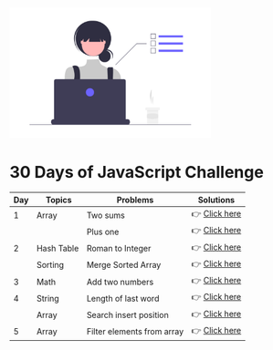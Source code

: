 <img src="./assets/img/pic-2.png" width="70%" height="60%">

# 30 Days of JavaScript Challenge

| Day | Topics | Problems | Solutions |
| --- | ------ | -------- | --------- |
| 1   | Array  | Two sums | 👉 [Click here](https://github.com/nganle2911/30-days-JavaScript/blob/main/Array/twoSum.js) |
|     |       | Plus one | 👉 [Click here](https://github.com/nganle2911/30-days-JavaScript/blob/main/Array/plusOne.js) |
| 2   | Hash Table | Roman to Integer | 👉 [Click here](https://github.com/nganle2911/30-days-JavaScript/blob/main/Hash-table/romanToInteger.js) |
|     | Sorting | Merge Sorted Array | 👉 [Click here](https://github.com/nganle2911/30-days-JavaScript/blob/main/Sorting/mergeSortedArray.js) |
| 3   | Math | Add two numbers | 👉 [Click here](https://github.com/nganle2911/30-days-JavaScript/blob/main/Math/addTwoNumbers.js) |
| 4   | String | Length of last word | 👉 [Click here](https://github.com/nganle2911/30-days-JavaScript/blob/main/String/LengthOfLastWord.js) |
|     | Array | Search insert position | 👉 [Click here](https://github.com/nganle2911/30-days-JavaScript/blob/main/Array/searchInsertPosition.js) |
| 5   | Array | Filter elements from array | 👉 [Click here](https://github.com/nganle2911/30-days-JavaScript/blob/main/Array/filterElementsArray.js) |


